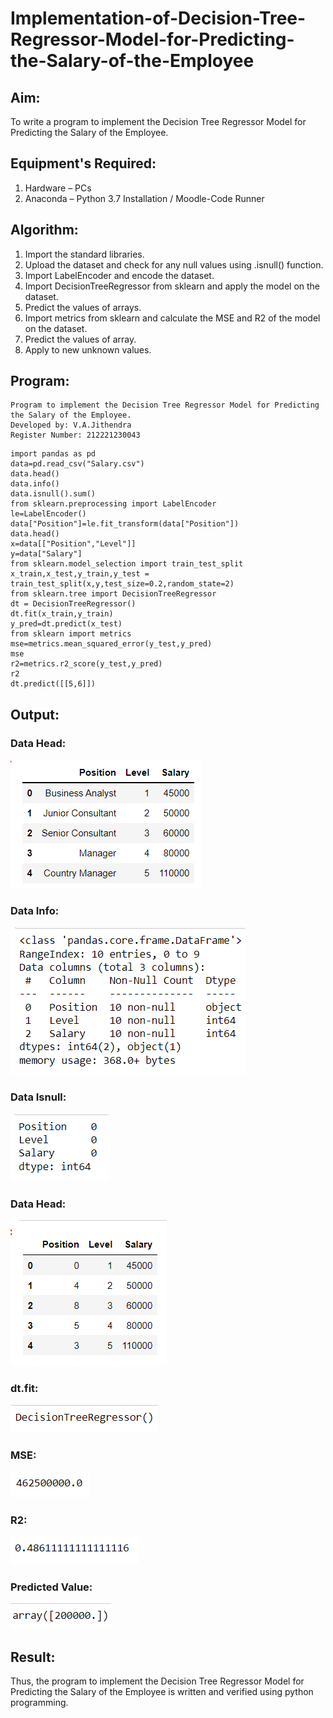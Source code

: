 # Implementation-of-Decision-Tree-Regressor-Model-for-Predicting-the-Salary-of-the-Employee

## Aim:
To write a program to implement the Decision Tree Regressor Model for Predicting the Salary of the Employee.

## Equipment's Required:
1. Hardware – PCs
2. Anaconda – Python 3.7 Installation / Moodle-Code Runner

## Algorithm:

1. Import the standard libraries.
2. Upload the dataset and check for any null values using .isnull() function.
3. Import LabelEncoder and encode the dataset.
4. Import DecisionTreeRegressor from sklearn and apply the model on the dataset.
5. Predict the values of arrays.
6. Import metrics from sklearn and calculate the MSE and R2 of the model on the dataset.
7. Predict the values of array.
8. Apply to new unknown values.

## Program:
~~~
Program to implement the Decision Tree Regressor Model for Predicting the Salary of the Employee.
Developed by: V.A.Jithendra
Register Number: 212221230043
~~~
~~~
import pandas as pd
data=pd.read_csv("Salary.csv")
data.head()
data.info()
data.isnull().sum()
from sklearn.preprocessing import LabelEncoder
le=LabelEncoder()
data["Position"]=le.fit_transform(data["Position"])
data.head()
x=data[["Position","Level"]]
y=data["Salary"]
from sklearn.model_selection import train_test_split
x_train,x_test,y_train,y_test = train_test_split(x,y,test_size=0.2,random_state=2)
from sklearn.tree import DecisionTreeRegressor
dt = DecisionTreeRegressor()
dt.fit(x_train,y_train)
y_pred=dt.predict(x_test)
from sklearn import metrics
mse=metrics.mean_squared_error(y_test,y_pred)
mse
r2=metrics.r2_score(y_test,y_pred)
r2
dt.predict([[5,6]])
~~~

## Output:

### Data Head:

![output](./images/1.png)

### Data Info:

![output](./images/2.png)

### Data Isnull:

![output](./images/3.png)

### Data Head:

![output](./images/4.png)

### dt.fit:

![output](./images/5.png)

### MSE:

![output](./images/6.png)

### R2:

![output](./images/7.png)

### Predicted Value:

![output](./images/8.png)

## Result:

Thus, the program to implement the Decision Tree Regressor Model for Predicting the Salary of the Employee is written and verified using python programming.
